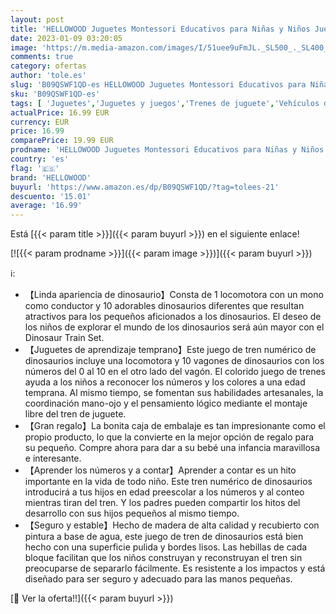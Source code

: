 ```yaml
---
layout: post
title: 'HELLOWOOD Juguetes Montessori Educativos para Niñas y Niños Juego de Tren de Números de Dinosaurio de Madera con Colorido Tren Numérico del 0 al 10 Regalo para Bebés  Niños y Niñas de 2 3 4 Años'
date: 2023-01-09 03:20:05
image: 'https://m.media-amazon.com/images/I/51uee9uFmJL._SL500_._SL400_.jpg'
comments: true
category: ofertas
author: 'tole.es'
slug: 'B09QSWF1QD-es HELLOWOOD Juguetes Montessori Educativos para Niñas y...'
sku: 'B09QSWF1QD-es'
tags: [ 'Juguetes','Juguetes y juegos','Trenes de juguete','Vehículos de juguete para niños','bebés','hellowood','🇪🇸', ]
actualPrice: 16.99 EUR
currency: EUR
price: 16.99
comparePrice: 19.99 EUR
prodname: 'HELLOWOOD Juguetes Montessori Educativos para Niñas y Niños Juego de Tren de Números de Dinosaurio de Madera con Colorido Tren Numérico del 0 al 10 Regalo para Bebés  Niños y Niñas de 2 3 4 Años'
country: 'es'
flag: '🇪🇸'
brand: 'HELLOWOOD'
buyurl: 'https://www.amazon.es/dp/B09QSWF1QD/?tag=tolees-21'
descuento: '15.01'
average: '16.99'
---
```


Está [{{< param title >}}]({{< param buyurl >}}) en el siguiente enlace!

[![{{< param prodname >}}]({{< param image >}})]({{< param buyurl >}})

ℹ️:

- 【Linda apariencia de dinosaurio】Consta de 1 locomotora con un mono como conductor y 10 adorables dinosaurios diferentes que resultan atractivos para los pequeños aficionados a los dinosaurios. El deseo de los niños de explorar el mundo de los dinosaurios será aún mayor con el Dinosaur Train Set.
- 【Juguetes de aprendizaje temprano】Este juego de tren numérico de dinosaurios incluye una locomotora y 10 vagones de dinosaurios con los números del 0 al 10 en el otro lado del vagón. El colorido juego de trenes ayuda a los niños a reconocer los números y los colores a una edad temprana. Al mismo tiempo, se fomentan sus habilidades artesanales, la coordinación mano-ojo y el pensamiento lógico mediante el montaje libre del tren de juguete.
- 【Gran regalo】La bonita caja de embalaje es tan impresionante como el propio producto, lo que la convierte en la mejor opción de regalo para su pequeño. Compre ahora para dar a su bebé una infancia maravillosa e interesante.
- 【Aprender los números y a contar】Aprender a contar es un hito importante en la vida de todo niño. Este tren numérico de dinosaurios introducirá a tus hijos en edad preescolar a los números y al conteo mientras tiran del tren. Y los padres pueden compartir los hitos del desarrollo con sus hijos pequeños al mismo tiempo.
- 【Seguro y estable】Hecho de madera de alta calidad y recubierto con pintura a base de agua, este juego de tren de dinosaurios está bien hecho con una superficie pulida y bordes lisos. Las hebillas de cada bloque facilitan que los niños construyan y reconstruyan el tren sin preocuparse de separarlo fácilmente. Es resistente a los impactos y está diseñado para ser seguro y adecuado para las manos pequeñas.

[🛒 Ver la oferta!!]({{< param buyurl >}})
